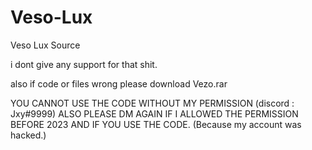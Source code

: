 # Veso-Lux
Veso Lux Source

i dont give any support for that shit.

also if code or files wrong please download Vezo.rar

YOU CANNOT USE THE CODE WITHOUT MY PERMISSION (discord : Jxy#9999)
ALSO PLEASE DM AGAIN IF I ALLOWED THE PERMISSION BEFORE 2023 AND IF YOU USE THE CODE. (Because my account was hacked.)
